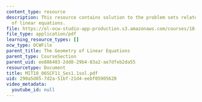 ```yaml
---
content_type: resource
description: This resource contains solution to the problem sets related to the geometry
  of linear equations.
file: https://ol-ocw-studio-app-production.s3.amazonaws.com/courses/18-06sc-linear-algebra-fall-2011/290a5d857d2a51bf21d4eebf05905620_MIT18_06SCF11_Ses1.1sol.pdf
file_type: application/pdf
learning_resource_types: []
ocw_type: OCWFile
parent_title: The Geometry of Linear Equations
parent_type: CourseSection
parent_uid: ee886403-2dd8-29b4-83a2-ae7dfeb2da55
resourcetype: Document
title: MIT18_06SCF11_Ses1.1sol.pdf
uid: 290a5d85-7d2a-51bf-21d4-eebf05905620
video_metadata:
  youtube_id: null
---
```

